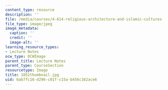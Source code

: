 ```yaml
---
content_type: resource
description: ''
file: /media/courses/4-614-religious-architecture-and-islamic-cultures-fall-2002/6ab7fc16d296c01fc15ab456c162ace6_1052thumbnail.jpg
file_type: image/jpeg
image_metadata:
  caption: ''
  credit: ''
  image-alt: ''
learning_resource_types:
- Lecture Notes
ocw_type: OCWImage
parent_title: Lecture Notes
parent_type: CourseSection
resourcetype: Image
title: 1052thumbnail.jpg
uid: 6ab7fc16-d296-c01f-c15a-b456c162ace6
---
```

